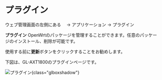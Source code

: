 # プラグイン

ウェブ管理画面の左側にある　 -> アプリケーション -> プラグイン

**プラグイン** OpenWrtのパッケージを管理することができます。任意のパッケージのインストール、削除が可能です。

使用する前に**更新**ボタンをクリックすることをお勧めします。

下図は、GL-AXT1800のプラグインページです。

![プラグイン](https://static.gl-inet.com/docs/en/4/tutorials/plug-ins/plug-ins.png){class="glboxshadow"}
